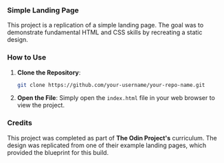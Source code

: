 ### **Simple Landing Page**

This project is a replication of a simple landing page. The goal was to demonstrate fundamental HTML and CSS skills by recreating a static design.

### **How to Use**

1.  **Clone the Repository**:
    ```bash
    git clone https://github.com/your-username/your-repo-name.git
    ```
2.  **Open the File**: Simply open the `index.html` file in your web browser to view the project.

### **Credits**

This project was completed as part of **The Odin Project's** curriculum. The design was replicated from one of their example landing pages, which provided the blueprint for this build.
